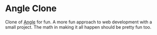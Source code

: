 # Angle Clone

Clone of [Angle](https://angle.wtf) for fun.
A more fun approach to web development with a small project.
The math in making it all happen should be pretty fun too.
